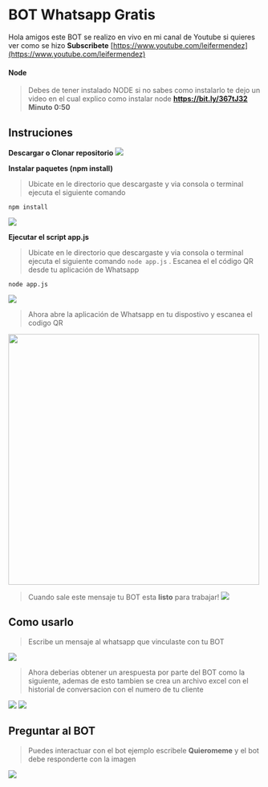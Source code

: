 # BOT Whatsapp Gratis

Hola amigos este BOT se realizo en vivo en mi canal de Youtube si quieres ver como se hizo __Subscribete__
[https://www.youtube.com/leifermendez](https://www.youtube.com/leifermendez)

#### Node 
> Debes de tener instalado NODE si no sabes como instalarlo te dejo un video en el cual explico como instalar node
__https://bit.ly/367tJ32 Minuto 0:50__ 

## Instruciones
__Descargar o Clonar repositorio__
![](https://i.imgur.com/4iEKZIc.png)

__Instalar paquetes (npm install)__
> Ubicate en le directorio que descargaste y via consola o terminal ejecuta el siguiente comando

`npm install` 

![](https://i.imgur.com/MoVGCUl.png)

__Ejecutar el script app.js__
> Ubicate en le directorio que descargaste y via consola o terminal ejecuta el siguiente comando `node app.js` .
Escanea el el código QR desde tu aplicación de Whatsapp

`node app.js`

![](https://i.imgur.com/lIP0tLb.png)

> Ahora abre la aplicación de Whatsapp en tu dispostivo y escanea el codigo QR
<img src="https://i.imgur.com/RSbPtat.png" width="500"  />

> Cuando sale este mensaje tu BOT esta __listo__ para trabajar!
![](https://i.imgur.com/KVOm7Yv.png)

## Como usarlo
> Escribe un mensaje al whatsapp que vinculaste con tu BOT

![](https://i.imgur.com/OSUgljQ.png)

> Ahora deberias obtener un arespuesta por parte del BOT como la siguiente, ademas de esto tambien se crea un archivo excel
con el historial de conversacion con el numero de tu cliente

![](https://i.imgur.com/lrMLgR8.png)
![](https://i.imgur.com/UYcoUSV.png)

## Preguntar al BOT
> Puedes interactuar con el bot ejemplo escribele __Quieromeme__ y el bot debe responderte con la imagen

![](https://i.imgur.com/cNAS51I.png)
